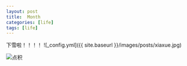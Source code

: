 ```yaml
---
layout: post
title:  Month
categories: [life]
tags: [life]
---
```


下雪啦！！！！
![_config.yml]({{ site.baseurl }}/images/posts/xiaxue.jpg)

![点积](/img/posts/csb123.jpg)


